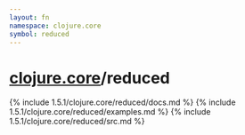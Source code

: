 ```yaml
---
layout: fn
namespace: clojure.core
symbol: reduced
---
```


# [clojure.core](../)/reduced

{% include 1.5.1/clojure.core/reduced/docs.md %}
{% include 1.5.1/clojure.core/reduced/examples.md %}
{% include 1.5.1/clojure.core/reduced/src.md %}

